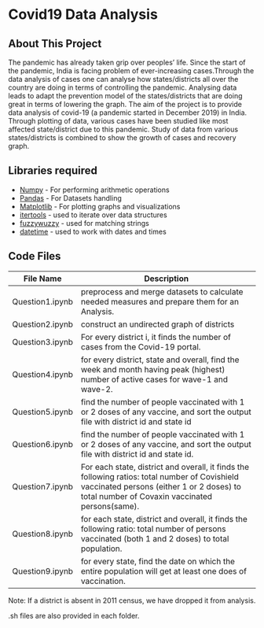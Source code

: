 # Covid19 Data Analysis
## About This Project
The pandemic has already taken grip over peoples’ life. Since the start of the pandemic, India is facing problem of ever-increasing cases.Through the data analysis of cases one  can  analyse  how  states/districts  all  over  the  country are  doing  in  terms  of  controlling  the pandemic. Analysing data leads to adapt the prevention model of the states/districts that are doing great in  terms of  lowering the  graph.
The aim of the  project  is  to  provide data analysis of covid-19  (a pandemic started in December 2019) in India. Through plotting of data, various cases have been studied like most affected state/district due to this pandemic. Study of data from various states/districts is combined to show the growth of cases and recovery graph.

## Libraries required
- [Numpy] - For performing arithmetic operations
- [Pandas] - For Datasets handling
- [Matplotlib] - For plotting graphs and visualizations
- [itertools] - used to iterate over data structures
- [fuzzywuzzy] - used for matching strings
- [datetime] - used to work with dates and times

## Code Files
| File Name | Description |
| ------ | ------ |
|Question1.ipynb|preprocess and merge datasets to calculate needed measures and prepare them for an Analysis.|
|Question2.ipynb|construct an undirected graph of districts|
|Question3.ipynb| For every district i, it finds the number of cases from the Covid-19 portal.|
|Question4.ipynb|for every district, state and overall, find the week and month having peak (highest) number of active cases for wave-1 and wave-2.|
|Question5.ipynb|find the number of people vaccinated with 1 or 2 doses of any vaccine, and sort the output file with district id and state id|
|Question6.ipynb|find the number of people vaccinated with 1 or 2 doses of any vaccine, and sort the output file with district id and state id.| |Question6.ipynb|for each state, district and overall, it finds the following ratios: total number of females vaccinated (either 1 or 2 doses) to total number of males vaccinated (same). For that district/state/country, it finds the ratio of population of females to males. At last it finds the ratio of the two ratios, i.e., vaccination ratio to population ratio|
|Question7.ipynb| For each state, district and overall, it finds the following ratios: total number of Covishield vaccinated persons (either 1 or 2 doses) to total number of Covaxin vaccinated persons(same).|
|Question8.ipynb| for each state, district and overall, it finds the following ratio: total number of persons vaccinated (both 1 and 2 doses) to total population.|
|Question9.ipynb|for every state, find the date on which the entire population will get at least one does of vaccination.|

Note:  If a district is absent in 2011 census, we have dropped it from analysis.

.sh files are also provided in each folder.

[Numpy]: <https://numpy.org/>
[Pandas]: <https://pandas.pydata.org/>
[Matplotlib]: <https://matplotlib.org/>
[itertools]: <https://docs.python.org/3/library/itertools.html/>
[fuzzywuzzy]: <https://pypi.org/project/fuzzywuzzy/>
[datetime]: <https://docs.python.org/3/library/datetime.html/>
